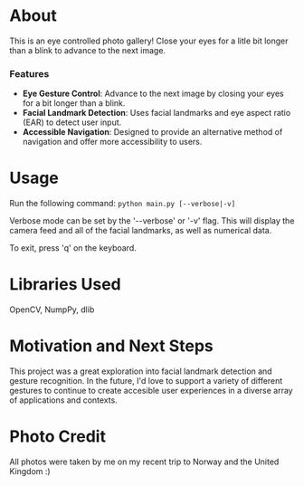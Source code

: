 # About

This is an eye controlled photo gallery! Close your eyes for a litle bit longer than a blink to advance to the next image.

### Features

- **Eye Gesture Control**: Advance to the next image by closing your eyes for a bit longer than a blink.
- **Facial Landmark Detection**: Uses facial landmarks and eye aspect ratio (EAR) to detect user input.
- **Accessible Navigation**: Designed to provide an alternative method of navigation and offer more accessibility to users.

# Usage

Run the following command: `python main.py [--verbose|-v]`

Verbose mode can be set by the '--verbose' or '-v' flag. This will display the camera feed and all of the facial landmarks, as well as numerical data.

To exit, press 'q' on the keyboard.

# Libraries Used

OpenCV, NumpPy, dlib

# Motivation and Next Steps

This project was a great exploration into facial landmark detection and gesture recognition. In the future, I'd love to support a variety of different gestures to continue to create accesible user experiences in a diverse array of applications and contexts.

# Photo Credit

All photos were taken by me on my recent trip to Norway and the United Kingdom :)
